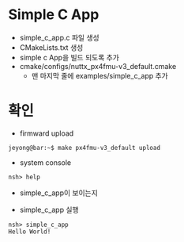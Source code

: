 ﻿# Simple C App
 * simple_c_app.c 파일 생성
 * CMakeLists.txt 생성
 * simple c App을 빌드 되도록 추가
 * cmake/configs/nuttx_px4fmu-v3_default.cmake
   * 맨 마지막 줄에 examples/simple_c_app 추가
# 확인
 * firmward upload
```console
jeyong@bar:~$ make px4fmu-v3_default upload
```
 * system console
```console
nsh> help
```
   * simple_c_app이 보이는지

 * simple_c_app 실행
```console
nsh> simple_c_app
Hello World!
```
